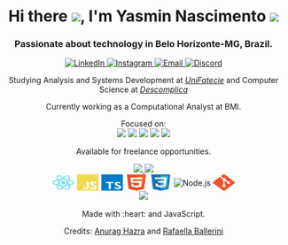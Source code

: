 <h1 align="center">Hi there <img src="https://github.com/abdoachhoubi/abdoachhoubi/blob/main/gifs/Hi.gif" width="30"/>, I'm Yasmin Nascimento <img src="https://emojis.slackmojis.com/emojis/images/1531849430/4246/blob-sunglasses.gif?1531849430" width="28"/></h1>
<h3 align="center">Passionate about technology in Belo Horizonte-MG, Brazil.</h3>

<div align="center">
  <a href="https://www.linkedin.com/in/yasmin-n-9022a7113/" target="_blank">
    <img alt="LinkedIn" src="https://img.shields.io/badge/-LinkedIn-%230077B5?style=flat&logo=linkedin&logoColor=white">
  </a>
  <a href="https://www.instagram.com/miin_alves1/" target="_blank">
    <img alt="Instagram" src="https://img.shields.io/badge/-Instagram-%23E4405F?style=flat&logo=instagram&logoColor=white">
  </a>
  <a href="mailto:yasminalvesvalentim@gmail.com">
    <img alt="Email" src="https://img.shields.io/badge/-Email-%23333?style=flat&logo=gmail&logoColor=white">
  </a>
  <a href="https://discord.com/channels/@me" target="_blank">
    <img alt="Discord" src="https://img.shields.io/badge/Discord-7289DA?style=flat&logo=discord&logoColor=white">
  </a>
</div>

<div align="center">
  <p align="center">Studying Analysis and Systems Development at <a href="https://unifatecie.estudecombolsa.com/embaixador?utm_source=google&utm_medium=cpc&utm_campaign=campanha-unifatecie&utm_content=campanha-unifatecie&gclid=CjwKCAjwx7GYBhB7EiwA0d8oexu-Xf8WBFffrB-9Chm_PxHNS9bo3p-kwjbYmf4xA-mV6S9daPXyEBoCb-4QAvD_BwE"><i>UniFatecie</i></a> and Computer Science at <a href="https://descomplica.com.br/faculdade/?utm_source=google&utm_medium=cpc&utm_campaign=psq-institucional-faculdade-ongoing&utm_term=descomplica%20faculdade&utm_content=institucional&gclid=Cj0KCQjwlPWgBhDHARIsAH2xdNdANTfGQhplm1d-_fd5tkk7ofEf5j9xPnHz0O9XJHmrIA2xHynXZswaAiTyEALw_wcB"><i>Descomplica</i></a></p>
  <p align="center">Currently working as a Computational Analyst at BMI.</p>
  <p align="center">Focused on: <br>
    <img src="https://img.shields.io/badge/-HTML-05122A?style=flat&logo=HTML5">
    <img src="https://img.shields.io/badge/-CSS-05122A?style=flat&logo=CSS3&logoColor=1572B6">
    <img src="https://img.shields.io/badge/-JavaScript-05122A?style=flat&logo=javascript">
    <img src="https://img.shields.io/badge/-Git-05122A?style=flat&logo=git">
    <img src="https://img.shields.io/badge/-React-05122A?style=flat&logo=react">
  </p>
  <p align="center">Available for freelance opportunities.</p>
</div>

<div align="center">
  <a href="https://github.com/Miinalves12">
    <img height="150em" src="https://github-readme-stats.vercel.app/api?username=Miinalves12&count_private=true&include_all_commits=true&show_icons=true&theme=dracula&hide_border=false&show_owner=true"/>
    <img height="150em" src="https://github-readme-stats.vercel.app/api/top-langs/?username=Miinalves12&theme=dracula&hide_border=false&&layout=compact"/>
  </a>
</div>

<div align="center">
  <img align="center" alt="React" height="30" width="40" src="https://raw.githubusercontent.com/devicons/devicon/master/icons/react/react-original.svg">
  <img align="center" alt="JavaScript" height="30" width="40" src="https://raw.githubusercontent.com/devicons/devicon/master/icons/javascript/javascript-plain.svg">
  <img align="center" alt="TypeScript" height="30" width="40" src="https://raw.githubusercontent.com/devicons/devicon/master/icons/typescript/typescript-plain.svg">
  <img align="center" alt="HTML5" height="30" width="40" src="https://raw.githubusercontent.com/devicons/devicon/master/icons/html5/html5-original.svg">
  <img align="center" alt="CSS3" height="30" width="40" src="https://raw.githubusercontent.com/devicons/devicon/master/icons/css3/css3-original.svg">
  <img align="center" alt="Node.js" height="30" width="40" src="https://cdn.worldvectorlogo.com/logos/nodejs-icon.svg">
  <img align="center" alt="Git" height="30" width="40" src="https://raw.githubusercontent.com/devicons/devicon/master/icons/git/git-original.svg">
</div>

<div align="center">
  <img src="https://github.com/danielbped/danielbped/blob/output/github-contribution-grid-snake.svg">
</div>

<div align="center">
  <p>Made with :heart: and JavaScript.</p>
  <p>Credits: <a href="https://github.com/anuraghazra/github-readme-stats">Anurag Hazra</a> and <a href="https://github.com/rafaballerini">Rafaella Ballerini</a></p>
</div>
